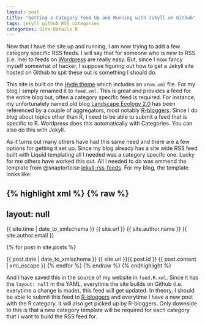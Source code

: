 ```yaml
---
layout: post
title: "Getting a Category Feed Up and Running with Jekyll on Github"
tags: jekyll github RSS categories
categories: Site-Details R
---
```


Now that I have the site up and running, I am now trying to add a few category specific RSS feeds.  I will say that for someone who is new to RSS (i.e. me) to feeds on [Wordpress](http://wordpress.com) are really easy.  But, since I now fancy myself somewhat of hacker, I suppose figuring out how to get a Jekyll site  hosted on Github to spit these out is something I should do.

This site is built on the [Hyde theme](http://andhyde.com/) which includes an `atom.xml` file. For my blog I simply renamed it to `feed.xml`. This is great and provides a feed for the entire blog but, often a category specific feed is required.  For instance, my unfortunately named old blog [Landscape Ecology 2.0](http://landeco2point0.wordpress.com/) has been referenced by a couple of aggregators, most notably [R-bloggers](http://www.r-bloggers.com/).  Since I do blog about topics other than R, I need to be able to submit a feed that is specific to R.  Wordpress does this automatically with Categories.  You can also do this with Jekyll.

As it turns out many others have had this same need and there are a few options for getting it set up.  Since my blog already has a site wide RSS feed built with Liquid templating all I needed was a category specifc one.  Lucky for me others have worked this out.  All i needed to do was ammend the template from  @snaptortoise [jekyll-rss-feeds](https://github.com/snaptortoise/jekyll-rss-feeds).  For my blog, the template looks like:

{% highlight xml %}
{% raw %}
---
layout: null
---

<?xml version="1.0" encoding="utf-8"?>
<feed xmlns="http://www.w3.org/2005/Atom">

 <title>{{ site.title }}</title>
 <link href="{{ site.url }}/feed.xml" rel="self"/>
 <link href="{{ site.url }}/"/>
 <updated>{{ site.time | date_to_xmlschema }}</updated>
 <id>{{ site.url }}</id>
 <author>
   <name>{{ site.author.name }}</name>
   <email>{{ site.author.email }}</email>
 </author>

 {% for post in site.posts %}
 <entry>
   <title>{{ post.title }}</title>
   <link href="{{ site.url }}{{ post.url }}"/>
   <updated>{{ post.date | date_to_xmlschema }}</updated>
   <id>{{ site.url }}{{ post.id }}</id>
   <content type="html">{{ post.content | xml_escape }}</content>
 </entry>
 {% endfor %}

</feed>
{% endraw %}
{% endhighlight %}

And I have saved this in the source of my website in `feed.R.xml`.  Since it has the `layout: null` in the YAML, everytime the site builds on Github (i.e. everytime a change is made), this feed will get updated.  In theory, I should be able to submit this feed to [R-bloggers](http://www.r-bloggers.com/add-your-blog/) and everytime I have a new post with the R category, it will also get picked up by R-bloggers.  Only downside to this is that a new category template will be required for each category that I want to build the RSS feed for.    

